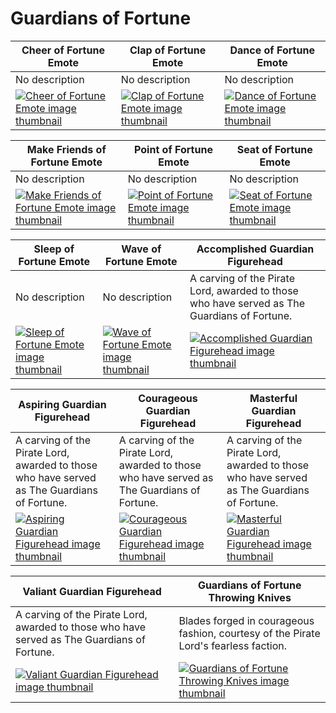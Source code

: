 # Guardians of Fortune

| Cheer of Fortune Emote | Clap of Fortune Emote | Dance of Fortune Emote |
| ---------------------- | --------------------- | ---------------------- |
| No description | No description | No description |
| [![Cheer of Fortune Emote image thumbnail](https://cdn.merciasquill.com/images/67035fed8ad30bf0035179c4)](https://seaofthieves.wiki.gg/wiki/Cheer_of_Fortune_Emote) | [![Clap of Fortune Emote image thumbnail](https://cdn.merciasquill.com/images/67035fed8ad30bf0035179c4)](https://seaofthieves.wiki.gg/wiki/Clap_of_Fortune_Emote) | [![Dance of Fortune Emote image thumbnail](https://cdn.merciasquill.com/images/67035fed8ad30bf0035179c4)](https://seaofthieves.wiki.gg/wiki/Dance_of_Fortune_Emote) |

| Make Friends of Fortune Emote | Point of Fortune Emote | Seat of Fortune Emote |
| ----------------------------- | ---------------------- | --------------------- |
| No description | No description | No description |
| [![Make Friends of Fortune Emote image thumbnail](https://cdn.merciasquill.com/images/67035fed8ad30bf0035179c4)](https://seaofthieves.wiki.gg/wiki/Make_Friends_of_Fortune_Emote) | [![Point of Fortune Emote image thumbnail](https://cdn.merciasquill.com/images/67035fed8ad30bf0035179c4)](https://seaofthieves.wiki.gg/wiki/Point_of_Fortune_Emote) | [![Seat of Fortune Emote image thumbnail](https://cdn.merciasquill.com/images/67035fed8ad30bf0035179c4)](https://seaofthieves.wiki.gg/wiki/Seat_of_Fortune_Emote) |

| Sleep of Fortune Emote | Wave of Fortune Emote | Accomplished Guardian Figurehead |
| ---------------------- | --------------------- | -------------------------------- |
| No description | No description | A carving of the Pirate Lord, awarded to those who have served as The Guardians of Fortune. |
| [![Sleep of Fortune Emote image thumbnail](https://cdn.merciasquill.com/images/67035fed8ad30bf0035179c4)](https://seaofthieves.wiki.gg/wiki/Sleep_of_Fortune_Emote) | [![Wave of Fortune Emote image thumbnail](https://cdn.merciasquill.com/images/67035fed8ad30bf0035179c4)](https://seaofthieves.wiki.gg/wiki/Wave_of_Fortune_Emote) | [![Accomplished Guardian Figurehead image thumbnail](https://seaofthieves.wiki.gg/images/8/8f/Accomplished_Guardian_Figurehead.png)](https://seaofthieves.wiki.gg/wiki/Accomplished_Guardian_Figurehead) |

| Aspiring Guardian Figurehead | Courageous Guardian Figurehead | Masterful Guardian Figurehead |
| ---------------------------- | ------------------------------ | ----------------------------- |
| A carving of the Pirate Lord, awarded to those who have served as The Guardians of Fortune. | A carving of the Pirate Lord, awarded to those who have served as The Guardians of Fortune. | A carving of the Pirate Lord, awarded to those who have served as The Guardians of Fortune. |
| [![Aspiring Guardian Figurehead image thumbnail](https://seaofthieves.wiki.gg/images/4/4f/Aspiring_Guardian_Figurehead.png)](https://seaofthieves.wiki.gg/wiki/Aspiring_Guardian_Figurehead) | [![Courageous Guardian Figurehead image thumbnail](https://seaofthieves.wiki.gg/images/8/82/Courageous_Guardian_Figurehead.png)](https://seaofthieves.wiki.gg/wiki/Courageous_Guardian_Figurehead) | [![Masterful Guardian Figurehead image thumbnail](https://seaofthieves.wiki.gg/images/1/10/Masterful_Guardian_Figurehead.png)](https://seaofthieves.wiki.gg/wiki/Masterful_Guardian_Figurehead) |

| Valiant Guardian Figurehead | Guardians of Fortune Throwing Knives |
| --------------------------- | ------------------------------------ |
| A carving of the Pirate Lord, awarded to those who have served as The Guardians of Fortune. | Blades forged in courageous fashion, courtesy of the Pirate Lord's fearless faction. |
| [![Valiant Guardian Figurehead image thumbnail](https://seaofthieves.wiki.gg/images/e/e9/Valiant_Guardian_Figurehead.png)](https://seaofthieves.wiki.gg/wiki/Valiant_Guardian_Figurehead) | [![Guardians of Fortune Throwing Knives image thumbnail](https://seaofthieves.wiki.gg/images/8/8b/Guardians_of_Fortune_Throwing_Knives.png)](https://seaofthieves.wiki.gg/wiki/Guardians_of_Fortune_Throwing_Knives) |
